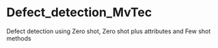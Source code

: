 # Defect_detection_MvTec
Defect detection using Zero shot, Zero shot plus attributes and Few shot methods
